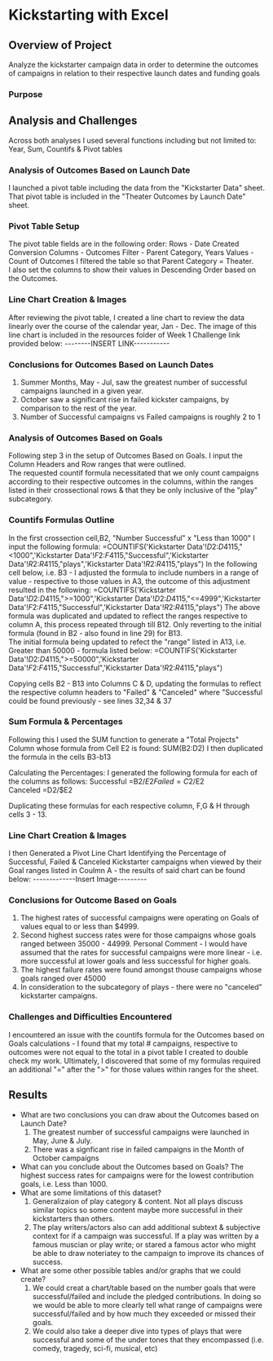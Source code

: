 # Kickstarting with Excel

## Overview of Project
Analyze the kickstarter campaign data in order to determine the outcomes of campaigns in relation to their respective launch dates and funding goals
### Purpose

## Analysis and Challenges
Across both analyses I used several functions including but not limited to: Year, Sum, Countifs & Pivot tables
### Analysis of Outcomes Based on Launch Date
I launched a pivot table including the data from the "Kickstarter Data" sheet.  That pivot table is included in the "Theater Outcomes by Launch Date" sheet.  
### Pivot Table Setup
The pivot table fields are in the following order: 
    Rows - Date Created Conversion
    Columns - Outcomes
    Filter - Parent Category, Years
    Values - Count of Outcomes
I filtered the table so that Parent Category = Theater.  
I also set the columns to show their values in Descending Order based on the Outcomes.
### Line Chart Creation & Images
After reviewing the pivot table, I created a line chart to review the data linearly over the course of the calendar year, Jan - Dec.  The image of this line chart is included in the resources folder of Week 1 Challenge link provided below:
    --------INSERT LINK-----------
### Conclusions for Outcomes Based on Launch Dates
1) Summer Months, May - Jul, saw the greatest number of successful campaigns launched in a given year.
2) October saw a significant rise in failed kickster campaigns, by comparison to the rest of the year.
3) Number of Successful campaigns vs Failed campaigns is roughly 2 to 1

### Analysis of Outcomes Based on Goals
Following step 3 in the setup of Outcomes Based on Goals. I input the Column Headers and Row ranges that were outlined.  
The requested countif formula necessitated that we only count campaigns according to their respective outcomes in the columns, within the ranges listed in their crossectional rows & that they be only inclusive of the "play" subcategory.
### Countifs Formulas Outline
In the first crossection cell,B2, "Number Successful" x "Less than 1000" I input the following formula:
 =COUNTIFS('Kickstarter Data'!$D$2:$D$4115,"<1000",'Kickstarter Data'!$F$2:$F$4115,"Successful",'Kickstarter Data'!$R$2:$R$4115,"plays",'Kickstarter Data'!$R$2:$R$4115,"plays")
In the following cell below, i.e. B3 - I adjusted the formula to include numbers in a range of value - respective to those values in A3, the outcome of this adjustment resulted in the following:
 =COUNTIFS('Kickstarter Data'!$D$2:$D$4115,">=1000",'Kickstarter Data'!$D$2:$D$4115,"<=4999",'Kickstarter Data'!$F$2:$F$4115,"Successful",'Kickstarter Data'!$R$2:$R$4115,"plays")
The above formula was duplicated and updated to reflect the ranges respective to column A, this process repeated through till B12. Only reverting to the initial formula (found in B2 - also found in line 29) for B13.  
The initial formula being updated to refect the "range" listed in A13, i.e. Greater than 50000 - formula listed below:
=COUNTIFS('Kickstarter Data'!$D$2:$D$4115,">=50000",'Kickstarter Data'!$F$2:$F$4115,"Successful",'Kickstarter Data'!$R$2:$R$4115,"plays")

Copying cells B2 - B13 into Columns C & D, updating the formulas to reflect the respective column headers to "Failed" & "Canceled" where "Successful could be found previously - see lines 32,34 & 37
### Sum Formula & Percentages
Following this I used the SUM function to generate a "Total Projects" Column whose formula from Cell E2 is found: SUM(B2:D2)
I then duplicated the formula in the cells B3-b13

Calculating the Percentages: I generated the following formula for each of the columns as follows:
Successful =B2/$E2	
Failed =C2/$E2	
Canceled =D2/$E2

Duplicating these formulas for each respective column, F,G & H through cells 3 - 13.
### Line Chart Creation & Images
I then Generated a Pivot Line Chart Identifying the Percentage of Successful, Failed & Canceled Kickstarter campaigns when viewed by their Goal ranges listed in Coulmn A - the results of said chart can be found below:
-------------Insert Image---------

### Conclusions for Outcome Based on Goals
 1) The highest rates of successful campaigns were operating on Goals of values equal to or less than $4999.    
 2) Second highest success rates were for those campaigns whose goals ranged between 35000 - 44999. 
    Personal Comment - I would have assumed that the rates for successful campaigns were more linear - i.e. more successful at lower goals and less successful for higher goals. 
 3) The highest failure rates were found amongst thouse campaigns whose goals ranged over 45000
 4) In consideration to the subcategory of plays - there were no "canceled" kickstarter campaigns. 


### Challenges and Difficulties Encountered
I encountered an issue with the countifs formula for the Outcomes based on Goals calculations - I found that my total # campaigns, respective to outcomes were not equal to the total in a pivot table I created to double check my work.  Ultimately, I discovered that some of my formulas required an additional "=" after the ">" for those values within ranges for the sheet.  

## Results

- What are two conclusions you can draw about the Outcomes based on Launch Date?
    1) The greatest number of successful campaigns were launched in May, June & July. 
    2) There was a signficant rise in failed campaigns in the Month of October campaigns
- What can you conclude about the Outcomes based on Goals?
    The highest success rates for campaigns were for the lowest contribution goals, i.e. Less than 1000.  
- What are some limitations of this dataset?
    1) Generalizaion of play category & content.  Not all plays discuss similar topics so some content maybe more successful in their kickstarters than others.  
    2) The play writers/actors also can add additional subtext & subjective context for if a campaign was successful.  If a play was written by a famous muscian or play write; or stared a famous actor who might be able to draw noteriatey to the campaign to improve its chances of success.
- What are some other possible tables and/or graphs that we could create?
    1) We could creat a chart/table based on the number goals that were successful/failed and include the pledged contributions.  In doing so we would be able to more clearly tell what range of campaigns were successful/failed and by how much they exceeded or missed their goals.  
    2) We could also take a deeper dive into types of plays that were successful and some of the under tones that they encompassed (i.e. comedy, tragedy, sci-fi, musical, etc)